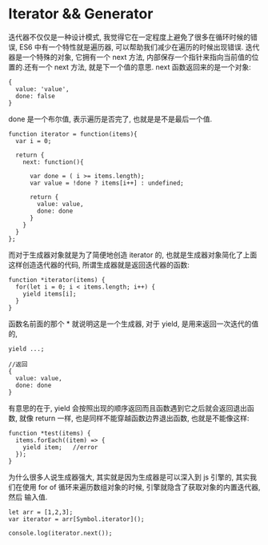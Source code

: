 # Iterator && Generator

迭代器不仅仅是一种设计模式, 我觉得它在一定程度上避免了很多在循环时候的错误, ES6 中有一个特性就是遍历器, 可以帮助我们减少在遍历的时候出现错误.
迭代器是一个特殊的对象, 它拥有一个 next 方法, 内部保存一个指针来指向当前值的位置的.还有一个 next 方法, 就是下一个值的意思. next 函数返回来的是一个对象:
```
{
  value: 'value',
  done: false
}
``` 

done 是一个布尔值, 表示遍历是否完了, 也就是是不是最后一个值.
```
function iterator = function(items){
  var i = 0;
  
  return {
    next: function(){

      var done = ( i >= items.length); 
      var value = !done ? items[i++] : undefined;

      return {
        value: value,
        done: done
      }
    }
  }
};
```

而对于生成器对象就是为了简便地创造 iterator 的, 也就是生成器对象简化了上面这样创造迭代器的代码, 所谓生成器就是返回迭代器的函数:
```
function *iterator(items) {
  for(let i = 0; i < items.length; i++) {
    yield items[i];
  }
}
```
函数名前面的那个 * 就说明这是一个生成器, 对于 yield, 是用来返回一次迭代的值的, 
```
yield ...;

//返回
{
  value: value,
  done: done
}
```
有意思的在于, yield 会按照出现的顺序返回而且函数遇到它之后就会返回退出函数, 就像 return 一样, 也是同样不能穿越函数边界退出函数, 也就是不能像这样:
```
function *test(items) {
  items.forEach((item) => {
    yield item;   //error
  });
}
```
为什么很多人说生成器强大, 其实就是因为生成器是可以深入到 js 引擎的, 其实我们在使用 for of 循环来遍历数组对象的时候, 引擎就隐含了获取对象的内置迭代器, 然后
输入值.
```
let arr = [1,2,3];
var iterator = arr[Symbol.iterator]();

console.log(iterator.next());
```
